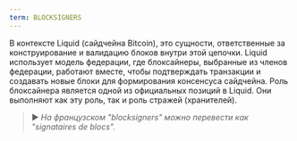 ```yaml
---
term: BLOCKSIGNERS
---
```


В контексте Liquid (сайдчейна Bitcoin), это сущности, ответственные за конструирование и валидацию блоков внутри этой цепочки. Liquid использует модель федерации, где блоксайнеры, выбранные из членов федерации, работают вместе, чтобы подтверждать транзакции и создавать новые блоки для формирования консенсуса сайдчейна. Роль блоксайнера является одной из официальных позиций в Liquid. Они выполняют как эту роль, так и роль стражей (хранителей).

> ► *На французском "blocksigners" можно перевести как "signataires de blocs".*